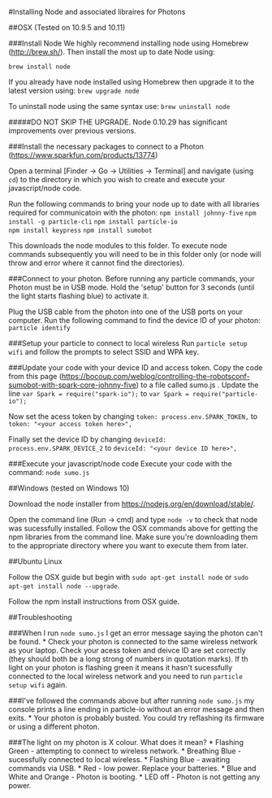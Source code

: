#Installing Node and associated libraires for Photons

##OSX (Tested on 10.9.5 and 10.11)

###Install Node
We highly recommend installing node using Homebrew (http://brew.sh/).
Then install the most up to date Node using:

```brew install node```

If you already have node installed using Homebrew then upgrade it to the latest version using:
```brew upgrade node```

To uninstall node using the same syntax use:
```brew uninstall node```

#####DO NOT SKIP THE UPGRADE. Node 0.10.29 has significant improvements over previous versions.

###Install the necessary packages to connect to a Photon (https://www.sparkfun.com/products/13774)

Open a terminal [Finder -> Go -> Utilities -> Terminal] and navigate (using ```cd```) to the directory in which you wish to create and execute your javascript/node code.

Run the following commands to bring your node up to date with all libraries required for communicatoin with the photon:
```npm install johnny-five```
```npm install -g particle-cli```
```npm install particle-io```    
```npm install keypress```
```npm install sumobot```

This downloads the node modules to this folder. To execute node commands subsequently you will need to be in this folder only (or node will throw and error where it cannot find the directories).

###Connect to your photon.
Before running any particle commands, your Photon must be in USB mode. Hold the 'setup' button for 3 seconds (until the light starts flashing blue) to activate it.

Plug the USB cable from the photon into one of the USB ports on your computer. Run the following command to find the device ID of your photon:
```particle identify```

###Setup your particle to connect to local wireless
Run ```particle setup wifi``` and follow the prompts to select SSID and WPA key.

###Update your code with your device ID and access token.
Copy the code from this page (https://bocoup.com/weblog/controlling-the-robotsconf-sumobot-with-spark-core-johnny-five) to a file called sumo.js .
Update the line ```var Spark = require("spark-io");``` to ```var Spark = require("particle-io");```

Now set the acess token by changing ```token: process.env.SPARK_TOKEN,``` to ```token: "<your access token here>",```

Finally set the device ID by changing ```deviceId: process.env.SPARK_DEVICE_2``` to ```deviceId: "<your device ID here>",```

###Execute your javascript/node code
Execute your code with the command:
```node sumo.js```

##Windows (tested on Windows 10) 

Download the node installer from https://nodejs.org/en/download/stable/.

Open the command line (Run -> cmd) and type ```node -v``` to check that node was sucessfully installed.
Follow the OSX commands above for getting the npm libraries from the command line.
Make sure you're downloading them to the appropriate directory where you want to execute them from later.

##Ubuntu Linux

Follow the OSX guide but begin with
```sudo apt-get install node``` or ```sudo apt-get install node --upgrade```. 

Follow the npm install instructions from OSX guide.


##Troubleshooting

###When I run ```node sumo.js``` I get an error message saying the photon can't be found.
    * Check your photon is connected to the same wireless network as your laptop. Check your acess token and deivce ID are set correctly (they should both be a long strong of numbers in quotation marks). If th light on your photon is flashing green it means it hasn't sucessfully connected to the local wireless network and you need to run ```particle setup wifi``` again.

###I've followed the commands above but after running ```node sumo.js``` my console prints a line ending in particle-io without an error message and then exits.
    * Your photon is probably busted. You could try reflashing its firmware or using a different photon. 

###The light on my photon is X colour. What does it mean?
    * Flashing Green - attempting to connect to  wireless network.
    * Breathing Blue - sucessfully connected to local wireless.
    * Flashing Blue - awaiting commands via USB.
    * Red - low power. Replace your batteries.
    * Blue and White and Orange - Photon is booting.
    * LED off - Photon is not getting any power.

